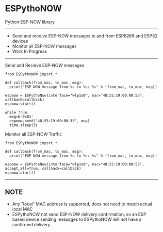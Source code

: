 # ESPythoNOW
Python ESP-NOW library

---

* Send and receive ESP-NOW messages to and from ESP8266 and ESP32 devices
* Monitor all ESP-NOW messages
* Work In Progress

---

Send and Recieve ESP-NOW messages
```
from ESPythoNOW import *

def callback(from_mac, to_mac, msg):
  print("ESP-NOW message from %s to %s: %s" % (from_mac, to_mac, msg))

espnow = ESPythoNow(interface="wlp1s0", mac="48:55:19:00:00:55", callback=callback)
espnow.start()

while True:
  msg=b'0x01'
  espnow.send("48:55:19:00:00:33", msg)
  time.sleep(3)

```

Monitor all ESP-NOW Traffic
```
from ESPythoNOW import *

def callback(from_mac, to_mac, msg):
  print("ESP-NOW message from %s to %s: %s" % (from_mac, to_mac, msg))

espnow = ESPythoNow(interface="wlp1s0", mac="48:55:19:00:00:55", accept_all=True, callback=callback)
espnow.start()
```



---
NOTE
---
* Any "local" MAC address is supported, does not need to match actual local MAC
* ESPythoNOW not send ESP-NOW delivery confirmation, so an ESP based device sending messages to ESPythoNOW will not have a confirmed delivery
